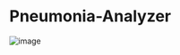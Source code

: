 # Pneumonia-Analyzer

![image](https://github.com/MainakRepositor/Pneumonia-Analyzer/assets/64016811/d9ececd2-1fca-44f1-9022-e31e768e9a1c)
